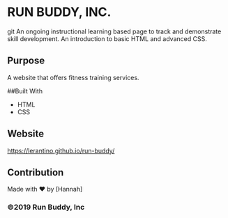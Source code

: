 # RUN BUDDY, INC.
git An ongoing instructional learning based page to track and demonstrate skill development.
An introduction to basic HTML and advanced CSS.

## Purpose
A website that offers fitness training services.

##Built With
* HTML
* CSS

## Website
https://lerantino.github.io/run-buddy/

## Contribution
Made with ❤️ by [Hannah]

### ©️2019 Run Buddy, Inc 
